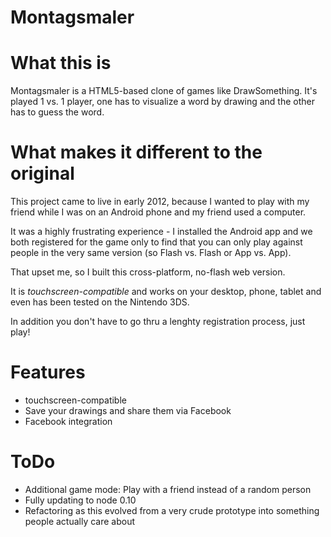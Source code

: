 Montagsmaler
============

# What this is
Montagsmaler is a HTML5-based clone of games like DrawSomething.
It's played 1 vs. 1 player, one has to visualize a word by drawing and the other has to guess the word.

# What makes it different to the original
This project came to live in early 2012, because I wanted to play with my friend 
while I was on an Android phone and my friend used a computer.

It was a highly frustrating experience - I installed the Android app and we both registered for the game
only to find that you can only play against people in the very same version (so Flash vs. Flash or App vs. App).

That upset me, so I built this cross-platform, no-flash web version.

It is *touchscreen-compatible* and works on your desktop, phone, tablet and even has been tested on the Nintendo 3DS.

In addition you don't have to go thru a lenghty registration process, just play!

# Features

* touchscreen-compatible
* Save your drawings and share them via Facebook
* Facebook integration

# ToDo

* Additional game mode: Play with a friend instead of a random person
* Fully updating to node 0.10
* Refactoring as this evolved from a very crude prototype into something people actually care about


